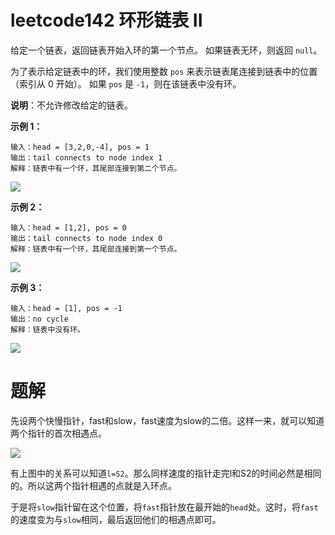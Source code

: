 # leetcode142 环形链表 II
给定一个链表，返回链表开始入环的第一个节点。 如果链表无环，则返回 `null`。

为了表示给定链表中的环，我们使用整数 `pos` 来表示链表尾连接到链表中的位置（索引从 0 开始）。 如果 `pos` 是 `-1`，则在该链表中没有环。

**说明**：不允许修改给定的链表。

**示例 1：**
```
输入：head = [3,2,0,-4], pos = 1
输出：tail connects to node index 1
解释：链表中有一个环，其尾部连接到第二个节点。
```
![](https://assets.leetcode-cn.com/aliyun-lc-upload/uploads/2018/12/07/circularlinkedlist.png)

**示例 2：**
```
输入：head = [1,2], pos = 0
输出：tail connects to node index 0
解释：链表中有一个环，其尾部连接到第一个节点。
```
![](https://assets.leetcode-cn.com/aliyun-lc-upload/uploads/2018/12/07/circularlinkedlist_test2.png)

**示例 3：**
```
输入：head = [1], pos = -1
输出：no cycle
解释：链表中没有环。
```
![](https://assets.leetcode-cn.com/aliyun-lc-upload/uploads/2018/12/07/circularlinkedlist_test3.png)

# 题解
先设两个快慢指针，fast和slow，fast速度为slow的二倍。这样一来，就可以知道两个指针的首次相遇点。

![](https://s1.ax1x.com/2020/06/21/N8FNFK.jpg)

有上图中的关系可以知道`l=S2`。那么同样速度的指针走完l和S2的时间必然是相同的。所以这两个指针相遇的点就是入环点。

于是将`slow`指针留在这个位置，将`fast`指针放在最开始的`head`处。这时，将`fast`的速度变为与`slow`相同，最后返回他们的相遇点即可。
